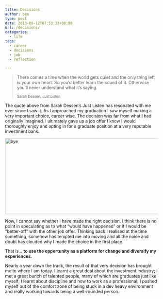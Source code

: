 ```yaml
---
title: Decisions
author: ben
type: post
date: 2013-06-12T07:53:33+00:00
url: /decisions/
categories:
  - life
tags:
  - career
  - decisions
  - job
  - reflection

---
```

> There comes a time when the world gets quiet and the only thing left is your own heart. So you&#8217;d better learn the sound of it. Otherwise you&#8217;ll never understand what it&#8217;s saying.
> 
> <small>Sarah Dessen, <cite title="Just Listen">Just Listen</cite></small> 

The quote above from Sarah Dessen&#8217;s Just Listen has resonated with me ever since I saw it. As I approached my graduation I saw myself making a very important choice, career wise. The decision was far from what I had originally imagined. I ultimately gave up a job offer I know I would thoroughly enjoy and opting in for a graduate position at a very reputable investment bank.

<img src="http://hbish.com/wp-content/uploads/2013/06/bye.jpg" alt="bye" width="1170" height="250" class="alignnone size-full wp-image-54" srcset="https://hbish.com/wp-content/uploads/2013/06/bye.jpg 1170w, https://hbish.com/wp-content/uploads/2013/06/bye-300x64.jpg 300w, https://hbish.com/wp-content/uploads/2013/06/bye-1024x218.jpg 1024w" sizes="(max-width: 1170px) 100vw, 1170px" />

Now, I cannot say whether I have made the right decision. I think there is no point in speculating as to what &#8220;would have happened&#8221; or if I would be &#8220;better-off&#8221; with the other job offer. Thinking back I realised at the time something, somehow has tempted me into moving and all the noise and doubt has clouded why I made the choice in the first place.

That is&#8230; **to use the opportunity as a platform for change and diversify my experiences**.

Nearly a year down the track, the result of that very decision has brought me to where I am today. I learnt a great deal about the investment industry; I met a great bunch of talented people, many of which are graduates just like myself; I learnt about discipline and how to work as a professional; I pushed myself out of the comfort zone of being stuck in a dev heavy environment and really working towards being a well-rounded person.